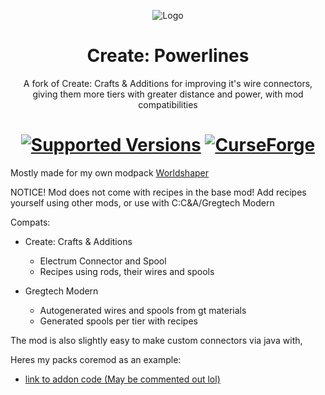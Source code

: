 <p align="center"><img src="https://github.com/user-attachments/assets/92681eee-eb66-4db1-8a89-9f9cd3e38119" alt="Logo"></p>
<h1 align="center">Create: Powerlines</h1>
<p align="center">A fork of Create: Crafts & Additions for improving it's wire connectors, giving them more tiers with greater distance and power, with mod compatibilities
</p>
<h1 align="center">
    <a href="https://www.curseforge.com/minecraft/mc-mods/create-powerlines"><img src="https://img.shields.io/badge/Available%20for-MC%201.20.1%20-informational?style=for-the-badge" alt="Supported Versions"></a>
    <a href="https://www.curseforge.com/minecraft/mc-mods/create-powerlines"><img src="https://cf.way2muchnoise.eu/1076056.svg?badge_style=for_the_badge" alt="CurseForge"></a>
</h1>

Mostly made for my own modpack [Worldshaper](https://github.com/Deepacat/Worldshaper)

NOTICE!
Mod does not come with recipes in the base mod! Add recipes yourself using other mods, or use with C:C&A/Gregtech Modern

Compats:

- Create: Crafts & Additions
  - Electrum Connector and Spool
  - Recipes using rods, their wires and spools

- Gregtech Modern
  - Autogenerated wires and spools from gt materials
  - Generated spools per tier with recipes

The mod is also slightly easy to make custom connectors via java with,

Heres my packs coremod as an example:

- [link to addon code (May be commented out lol)](https://github.com/WorldshaperPack/Worldshaper-Core/blob/main/src/main/java/com/deepacat/WorldshaperCore/common/data/WSPowerlines.java)
